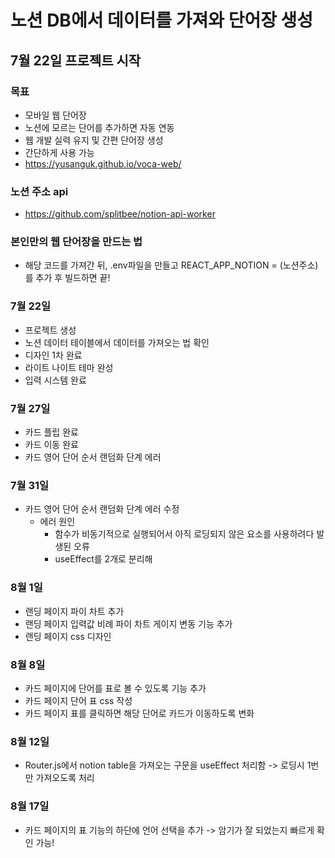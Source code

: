 # 노션 DB에서 데이터를 가져와 단어장 생성
## 7월 22일 프로젝트 시작

### 목표
- 모바일 웹 단어장
- 노션에 모르는 단어를 추가하면 자동 연동
- 웹 개발 실력 유지 및 간편 단어장 생성
- 간단하게 사용 가능
- https://yusanguk.github.io/voca-web/

### 노션 주소 api
- https://github.com/splitbee/notion-api-worker

### 본인만의 웹 단어장을 만드는 법
- 해당 코드를 가져간 뒤, .env파일을 만들고 REACT_APP_NOTION = (노션주소) 를 추가 후 빌드하면 끝!

### 7월 22일
- 프로젝트 생성
- 노션 데이터 테이블에서 데이터를 가져오는 법 확인
- 디자인 1차 완료
- 라이트 나이트 테마 완성
- 입력 시스템 완료

### 7월 27일
- 카드 플립 완료
- 카드 이동 완료
- 카드 영어 단어 순서 랜덤화 단계 에러

### 7월 31일
- 카드 영어 단어 순서 랜덤화 단계 에러 수정
  - 에러 원인
    - 함수가 비동기적으로 실행되어서 아직 로딩되지 않은 요소를 사용하려다 발생된 오류
    - useEffect를 2개로 분리해 

### 8월 1일
- 랜딩 페이지 파이 차트 추가
- 랜딩 페이지 입력값 비례 파이 차트 게이지 변동 기능 추가
- 랜딩 페이지 css 디자인

### 8월 8일
- 카드 페이지에 단어를 표로 볼 수 있도록 기능 추가
- 카드 페이지 단어 표 css 작성
- 카드 페이지 표를 클릭하면 해당 단어로 카드가 이동하도록 변화

### 8월 12일
- Router.js에서 notion table을 가져오는 구문을 useEffect 처리함 -> 로딩시 1번만 가져오도록 처리

### 8월 17일
- 카드 페이지의 표 기능의 하단에 언어 선택을 추가 -> 암기가 잘 되었는지 빠르게 확인 가능!
